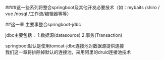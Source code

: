 ####这一些系列将整合springboot及其他开发必要技术（如：mybaits /shiro / vue /nosql /工作流/编辑器等等）

##这一章 主要事整合springboot-jdbc

  
   jdbc主要包括：
		1.数据源(datasource)
		2.事务(Transaction)  
		
springboot默认是使用tomcat-jdbc连接池对数据源提供连接		
我们这一章将排除掉默认的连接池，采用阿里的druid连接池技术
		
